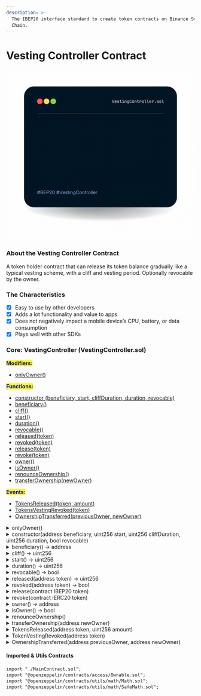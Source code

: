 ```yaml
---
description: >-
  The IBEP20 interface standard to create token contracts on Binance Smart
  Chain.
---
```


# Vesting Controller Contract

![](../../.gitbook/assets/vestingController.gif)

### About the Vesting Controller Contract

A token holder contract that can release its token balance gradually like a typical vesting scheme, with a cliff and vesting period. Optionally revocable by the owner.

### The Characteristics

* [x] Easy to use by other developers
* [x] Adds a lot functionality and value to apps
* [x] Does not negatively impact a mobile device’s CPU, battery, or data consumption
* [x] Plays well with other SDKs

### Core: VestingController (VestingController.sol)

<mark style="color:blue;">**Modifiers:**</mark>

* [onlyOwner()](vesting-controller-contract.md#onlyowner)

<mark style="color:blue;">**Functions:**</mark>

* [constructor (beneficiary, start, cliffDuration, duration, revocable)](vesting-controller-contract.md#constructor-address-beneficiary-uint256-start-uint256-cliffduration-uint256-duration-bool-revocable)
* [beneficiary()](vesting-controller-contract.md#beneficiary-address)
* [cliff()](vesting-controller-contract.md#cliff-uint256)
* [start()](vesting-controller-contract.md#start-uint256)
* [duration()](vesting-controller-contract.md#duration-uint256)
* [revocable()](vesting-controller-contract.md#revocable-bool)
* [released(token)](vesting-controller-contract.md#released-address-token-uint256)
* [revoked(token)](vesting-controller-contract.md#revoked-address-token-bool)
* [release(token)](vesting-controller-contract.md#release-contract-ibep20-token)
* [revoke(token)](vesting-controller-contract.md#revoke-contract-ierc20-token)
* [owner()](vesting-controller-contract.md#owner-address)
* [isOwner()](vesting-controller-contract.md#isowner-bool)
* [renounceOwnership()](vesting-controller-contract.md#renounceownership)
* [transferOwnership(newOwner)](vesting-controller-contract.md#transferownership-address-newowner)

<mark style="color:blue;">**Events:**</mark>

* [TokensReleased(token, amount)](vesting-controller-contract.md#undefined)
* [TokensVestingRevoked(token)](vesting-controller-contract.md#undefined-1)
* [OwnershipTransferred(previousOwner, newOwner)](vesting-controller-contract.md#undefined-2)

<details>

<summary>onlyOwner()</summary>

Throws if called by any account other than the owner.

</details>

<details>

<summary>constructor(address beneficiary, uint256 start, uint256 cliffDuration, uint256 duration, bool revocable)</summary>

Creates a vesting contract that vests its balance of any ERC20 token to the beneficiary, gradually in a linear fashion until start + duration. By then all of the balance will have vested.

</details>

<details>

<summary>beneficiary() → address</summary>



</details>

<details>

<summary>cliff() → uint256</summary>



</details>

<details>

<summary>start() → uint256</summary>



</details>

<details>

<summary>duration() → uint256</summary>



</details>

<details>

<summary>revocable() → bool</summary>



</details>

<details>

<summary>released(address token) → uint256</summary>



</details>

<details>

<summary>revoked(address token) → bool</summary>



</details>

<details>

<summary>release(contract IBEP20 token)</summary>



</details>

<details>

<summary>revoke(contract IERC20 token)</summary>



</details>

<details>

<summary>owner() → address</summary>

Returns the address of the current owner.

</details>

<details>

<summary>isOwner() → bool</summary>

Returns true if the caller is the current owner.

</details>

<details>

<summary>renounceOwnership()</summary>



</details>

<details>

<summary>transferOwnership(address newOwner)</summary>

Transfers ownership of the contract to a new account (`newOwner`). Can only be called by the current owner.

</details>

<details>

<summary>TokensReleased(address token, uint256 amount)</summary>



</details>

<details>

<summary>TokenVestingRevoked(address token)</summary>



</details>

<details>

<summary>OwnershipTransferred(address previousOwner, address newOwner)</summary>



</details>

#### Imported & Utils Contracts

```solidity
import "./MainContract.sol";
import "@openzeppelin/contracts/access/Ownable.sol";
import "@openzeppelin/contracts/utils/math/Math.sol";
import "@openzeppelin/contracts/utils/math/SafeMath.sol";
```
